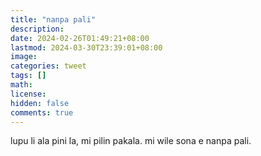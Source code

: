 ```yaml
---
title: "nanpa pali"
description: 
date: 2024-02-26T01:49:21+08:00
lastmod: 2024-03-30T23:39:01+08:00
image: 
categories: tweet
tags: []
math: 
license: 
hidden: false
comments: true
---
```


lupu li ala pini la, mi pilin pakala. mi wile sona e nanpa pali.


